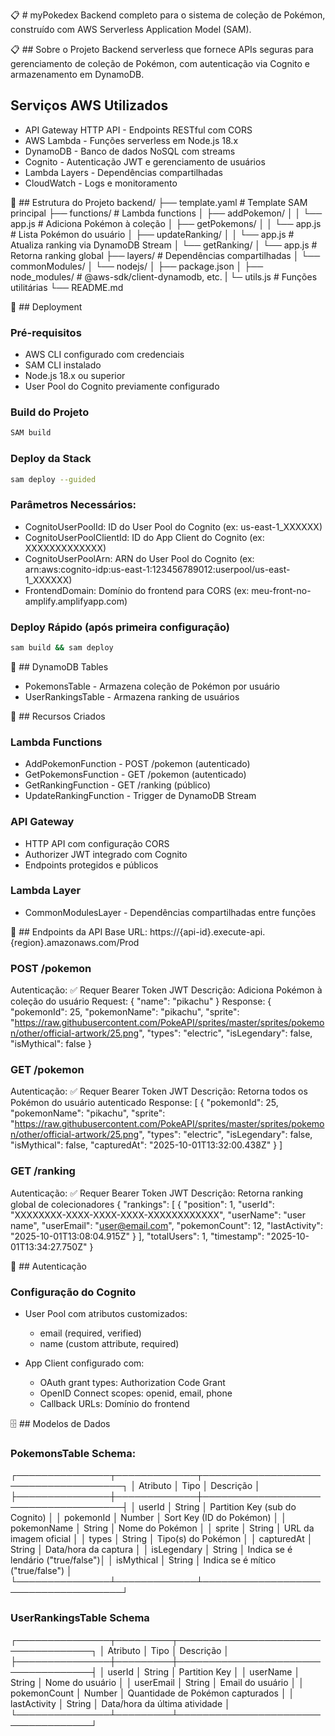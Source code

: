 📋 # myPokedex
Backend completo para o sistema de coleção de Pokémon, construído com AWS Serverless Application Model (SAM).

📋 ## Sobre o Projeto
Backend serverless que fornece APIs seguras para gerenciamento de coleção de Pokémon, com autenticação via Cognito e armazenamento em DynamoDB.

## Serviços AWS Utilizados
- API Gateway HTTP API - Endpoints RESTful com CORS
- AWS Lambda - Funções serverless em Node.js 18.x
- DynamoDB - Banco de dados NoSQL com streams
- Cognito - Autenticação JWT e gerenciamento de usuários
- Lambda Layers - Dependências compartilhadas
- CloudWatch - Logs e monitoramento

📁 ## Estrutura do Projeto
backend/
├── template.yaml              # Template SAM principal
├── functions/                 # Lambda functions
│   ├── addPokemon/
│   │   └── app.js            # Adiciona Pokémon à coleção
│   ├── getPokemons/
│   │   └── app.js            # Lista Pokémon do usuário
│   ├── updateRanking/
│   │   └── app.js            # Atualiza ranking via DynamoDB Stream
│   └── getRanking/
│       └── app.js            # Retorna ranking global
├── layers/                   # Dependências compartilhadas
│   └── commonModules/
│       └── nodejs/
│           ├── package.json
│           ├── node_modules/ # @aws-sdk/client-dynamodb, etc.
|           └─ utils.js      # Funções utilitárias
└── README.md


🚀 ## Deployment
### Pré-requisitos
- AWS CLI configurado com credenciais
- SAM CLI instalado
- Node.js 18.x ou superior
- User Pool do Cognito previamente configurado

### Build do Projeto
```bash
SAM build
```

### Deploy da Stack
```bash
sam deploy --guided
```

### Parâmetros Necessários:
- CognitoUserPoolId: ID do User Pool do Cognito (ex: us-east-1_XXXXXX)
- CognitoUserPoolClientId: ID do App Client do Cognito (ex: XXXXXXXXXXXXX)
- CognitoUserPoolArn: ARN do User Pool do Cognito (ex: arn:aws:cognito-idp:us-east-1:123456789012:userpool/us-east-1_XXXXXX)
- FrontendDomain: Domínio do frontend para CORS (ex: meu-front-no-amplify.amplifyapp.com)  

### Deploy Rápido (após primeira configuração)
```bash
sam build && sam deploy
```

📝 ## DynamoDB Tables
- PokemonsTable - Armazena coleção de Pokémon por usuário
- UserRankingsTable - Armazena ranking de usuários

🔧 ## Recursos Criados

### Lambda Functions
- AddPokemonFunction - POST /pokemon (autenticado)
- GetPokemonsFunction - GET /pokemon (autenticado)
- GetRankingFunction - GET /ranking (público)
- UpdateRankingFunction - Trigger de DynamoDB Stream

### API Gateway
- HTTP API com configuração CORS
- Authorizer JWT integrado com Cognito
- Endpoints protegidos e públicos

### Lambda Layer
- CommonModulesLayer - Dependências compartilhadas entre funções

📡 ## Endpoints da API
Base URL: https://{api-id}.execute-api.{region}.amazonaws.com/Prod

### POST /pokemon
Autenticação: ✅ Requer Bearer Token JWT
Descrição: Adiciona Pokémon à coleção do usuário
Request:
{
  "name": "pikachu"
}
Response:
{
    "pokemonId": 25,
    "pokemonName": "pikachu",
    "sprite": "https://raw.githubusercontent.com/PokeAPI/sprites/master/sprites/pokemon/other/official-artwork/25.png",
    "types": "electric",
    "isLegendary": false,
    "isMythical": false
}

### GET /pokemon
Autenticação: ✅ Requer Bearer Token JWT
Descrição: Retorna todos os Pokémon do usuário autenticado
Response:
[
  {
    "pokemonId": 25,
    "pokemonName": "pikachu",
    "sprite": "https://raw.githubusercontent.com/PokeAPI/sprites/master/sprites/pokemon/other/official-artwork/25.png",
    "types": "electric",
    "isLegendary": false,
    "isMythical": false,
    "capturedAt": "2025-10-01T13:32:00.438Z"
  }
]

### GET /ranking
Autenticação: ✅ Requer Bearer Token JWT
Descrição: Retorna ranking global de colecionadores
{
    "rankings": [
        {
            "position": 1,
            "userId": "XXXXXXXX-XXXX-XXXX-XXXX-XXXXXXXXXXXX",
            "userName": "user name",
            "userEmail": "user@email.com",
            "pokemonCount": 12,
            "lastActivity": "2025-10-01T13:08:04.915Z"
        }
    ],
    "totalUsers": 1,
    "timestamp": "2025-10-01T13:34:27.750Z"
}

🔐 ## Autenticação
### Configuração do Cognito
- User Pool com atributos customizados:
  - email (required, verified)
  - name (custom attribute, required)

- App Client configurado com:
  - OAuth grant types: Authorization Code Grant
  - OpenID Connect scopes: openid, email, phone
  - Callback URLs: Domínio do frontend

🗄️ ## Modelos de Dados
### PokemonsTable Schema:
┌───────────────┬─────────────┬─────────────────────────────────────┐
│   Atributo    │    Tipo     │            Descrição                │
├───────────────┼─────────────┼─────────────────────────────────────┤
│   userId      │   String    │  Partition Key (sub do Cognito)     │
│   pokemonId   │   Number    │  Sort Key (ID do Pokémon)           │
│  pokemonName  │   String    │  Nome do Pokémon                    │
│    sprite     │   String    │  URL da imagem oficial              │
│     types     │   String    │  Tipo(s) do Pokémon                 │
│  capturedAt   │   String    │  Data/hora da captura               │
│ isLegendary   │   String    │  Indica se é lendário ("true/false")│
│  isMythical   │   String    │  Indica se é mítico ("true/false")  │
└───────────────┴─────────────┴─────────────────────────────────────┘

### UserRankingsTable Schema
┌───────────────┬─────────┬────────────────────────────────────┐
│   Atributo    │  Tipo   │            Descrição               │
├───────────────┼─────────┼────────────────────────────────────┤
│    userId     │ String  │  Partition Key                     │
│   userName    │ String  │  Nome do usuário                   │
│   userEmail   │ String  │  Email do usuário                  │
│  pokemonCount │ Number  │  Quantidade de Pokémon capturados  │
│ lastActivity  │ String  │  Data/hora da última atividade     │
└───────────────┴─────────┴────────────────────────────────────┘